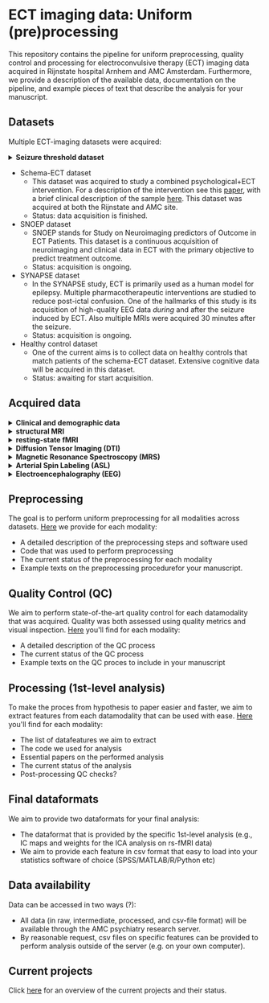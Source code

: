 
# ECT imaging data: Uniform (pre)processing 
This repository contains the pipeline for uniform preprocessing, quality control and processing for electroconvulsive therapy (ECT) imaging data acquired in Rijnstate hospital Arnhem and AMC Amsterdam. Furthermore, we provide a description of the available data, documentation on the pipeline, and example pieces of text that describe the analysis for your manuscript. 

## Datasets
Multiple ECT-imaging datasets were acquired:

<details>
<summary> <b>Seizure threshold dataset</b> </summary>
     *  This dataset was acquired in order to study neuroimaging and clinical predictors of seizure threshold in ECT. See related papers for the [clinical characteristics](https://link.springer.com/article/10.1007/s00406-012-0342-7/tables/1) of the sample. For papers on the structural MRI data, see [here](https://www.sciencedirect.com/science/article/pii/S1935861X12002094?casa_token=cAC-WLm3LVcAAAAA:gm4tDvav6UkNTPFnTLWB_7c2fY4bnB_o-BNe3HnInR2mOL0qw0iFPD7MNEdiymz7QwEy4v7DvGk) and [here](https://www.frontiersin.org/articles/10.3389/fpsyt.2014.00169/full). And another paper on the [Resting-state functional MRI (rs-fMRI) data](https://www.nature.com/articles/mp201478). 
     *  Study status: data acquisition is finished. 
 </details>
    
* Schema-ECT dataset
     * This dataset was acquired to study a combined psychological+ECT intervention. For a description of the intervention see this [paper](https://jamanetwork.com/journals/jamanetworkopen/fullarticle/2768949), with a brief clinical description of the sample [here](https://cdn.jamanetwork.com/ama/content_public/journal/jamanetworkopen/938527/zoi200468t1.png?Expires=1636631862&Signature=nWlCfYCET7ojxyvCuaFI5kitSWKRMCwvL~d5EF3blsRjbXMKw4zxSAsV6nRbeaOsUY6fYXKS9atC6FiCngE4EOIoVbNJuW4EsXfnjvY0SKLxkvh~GM3Ij9vdUhWI1YI4pGXww~h8amcKYizUJRt3ehFKxWZoASeQI9OoxXyw4orAge8AGmlhgv~bDyjb5KWUnoqiWtQUacBcz3nAdRAjh5El03wRKsSjvJZ7kybzNnv~LVRLQIYlcwAlxvK2KRshAtN-Vn2w3ULVxyriDm08ZGejQn0A4g3vfTO9VqTXvVlFqmFm3haArQakZGYBf3bRQG2Vo~2dL~-t09Khtn2qNA__&Key-Pair-Id=APKAIE5G5CRDK6RD3PGA). This dataset was acquired at both the Rijnstate and AMC site.
     * Status: data acquisition is finished.
* SNOEP dataset
     * SNOEP stands for Study on Neuroimaging predictors of Outcome in ECT Patients. This dataset is a continuous acquisition of neuroimaging and clinical data in ECT with the primary objective to predict treatment outcome.
     * Status: acquisition is ongoing. 
* SYNAPSE dataset
     * In the SYNAPSE study, ECT is primarily used as a human model for epilepsy. Multiple pharmacotherapeutic interventions are studied to reduce post-ictal confusion. One of the hallmarks of this study is its acquisition of high-quality EEG data _during_ and after the seizure induced by ECT. Also multiple MRIs were acquired 30 minutes after the seizure.
     * Status: acquisition is ongoing.
* Healthy control dataset
     * One of the current aims is to collect data on healthy controls that match patients of the schema-ECT dataset. Extensive cognitive data will be acquired in this dataset. 
     * Status: awaiting for start acquisition. 


## Acquired data


<details>
<summary> <b>Clinical and demographic data</b> </summary>
    
|      Datasets     | pre-ECT 	| during-ECT 	| post-ECT 	| follow-up 	|
|:-----------------:|:-------:	|:----------:	|:--------:	|:---------:	|
| Seizure threshold |    X    	|            	|          	|           	|
|        Schema-ECT |    X    	|            	|     X    	|     X     	|
|            SNOEP 	|    X    	|            	|     X    	|     X     	|
|          SYNAPSE 	|    X    	|           	|     X    	|     X     	|

</details>


<details>
<summary> <b>structural MRI</b> </summary>

|      Datasets     	| pre-ECT 	| during-ECT 	| post-ECT 	| follow-up 	|
|:-----------------:	|:-------:	|:----------:	|:--------:	|:---------:	|
| Seizure threshold 	|    X    	|            	|          	|           	|
|        Schema-ECT 	|    X    	|            	|     X    	|     X     	|
|             SNOEP 	|    X    	|            	|     X    	|     X     	|
|           SYNAPSE 	|    X    	|      X     	|     X    	|     X     	|
  
</details>    
    

<details>
<summary> <b>resting-state fMRI</b> </summary>

|      Datasets     	| pre-ECT 	| during-ECT 	| post-ECT 	| follow-up 	|
|:-----------------:	|:-------:	|:----------:	|:--------:	|:---------:	|
| Seizure threshold 	|    X    	|            	|          	|           	|
|        Schema-ECT 	|    X    	|            	|     X    	|     X     	|
|             SNOEP 	|    X    	|            	|     X    	|     X     	|
|           SYNAPSE 	|    X    	|      X     	|     X    	|     X     	|

</details>   
 
 
<details>
<summary> <b>Diffusion Tensor Imaging (DTI)</b> </summary>

|      Datasets     	| pre-ECT 	| during-ECT 	| post-ECT 	| follow-up 	|
|:-----------------:	|:-------:	|:----------:	|:--------:	|:---------:	|
| Seizure threshold 	|    X    	|            	|          	|           	|
|        Schema-ECT 	|    X    	|            	|     X    	|     X     	|
|             SNOEP 	|    X    	|            	|     X    	|     X     	|
|           SYNAPSE 	|    X    	|      X     	|     X    	|     X     	|
 
</details>      
    

<details>
<summary> <b>Magnetic Resonance Spectroscopy (MRS)</b> </summary>

|      Datasets     	| pre-ECT 	| during-ECT 	| post-ECT 	| follow-up 	|
|:-----------------:	|:-------:	|:----------:	|:--------:	|:---------:	|
| Seizure threshold 	|       	|            	|          	|           	|
|        Schema-ECT 	|    X    	|            	|     X    	|     X     	|
|             SNOEP 	|    X    	|            	|     X    	|     X     	|
|           SYNAPSE 	|    X    	|      X     	|     X    	|     X     	|

</details>     

<details>
<summary> <b>Arterial Spin Labeling (ASL)</b> </summary>

|      Datasets     	| pre-ECT 	| during-ECT 	| post-ECT 	| follow-up 	|
|:-----------------:	|:-------:	|:----------:	|:--------:	|:---------:	|
| Seizure threshold 	|       	|            	|          	|           	|
|        Schema-ECT 	|       	|            	|         	|           	|
|             SNOEP 	|    X    	|            	|     X    	|     X     	|
|           SYNAPSE 	|    X    	|      X     	|     X    	|     X     	|

</details>     


<details>
<summary> <b>Electroencephalography (EEG)</b> </summary>

|      Datasets     	| pre-ECT 	| during-ECT 	| post-ECT 	| follow-up 	|
|:-----------------:	|:-------:	|:----------:	|:--------:	|:---------:	|
| Seizure threshold 	|       	|            	|          	|           	|
|        Schema-ECT 	|       	|            	|         	|           	|
|             SNOEP 	|    X    	|            	|     X    	|     X     	|
|           SYNAPSE 	|    X    	|      X     	|     X    	|     X     	|

</details>   


## Preprocessing

The goal is to perform uniform preprocessing for all modalities across datasets. 
[Here](UP-preprocessing) we provide for each modality:
* A detailed description of the preprocessing steps and software used
* Code that was used to perform preprocessing
* The current status of the preprocessing for each modality
* Example texts on the preprocessing procedurefor your manuscript.


## Quality Control (QC)

We aim to perform state-of-the-art quality control for each datamodality that was acquired. Quality was both assessed using quality metrics and visual inspection. [Here](UP-QC) you'll find for each modality: 
* A detailed description of the QC process
* The current status of the QC process 
* Example texts on the QC proces to include in your manuscript

## Processing (1st-level analysis)

To make the proces from hypothesis to paper easier and faster, we aim to extract features from each datamodality that can be used with ease. [Here](UP-processing) you'll find for each modality:
* The list of datafeatures we aim to extract
* The code we used for analysis
* Essential papers on the performed analysis
* The current status of the analysis
* Post-processing QC checks? 

## Final dataformats

We aim to provide two dataformats for your final analysis:
* The dataformat that is provided by the specific 1st-level analysis (e.g., IC maps and weights for the ICA analysis on rs-fMRI data)
* We aim to provide each feature in csv format that easy to load into your statistics software of choice (SPSS/MATLAB/R/Python etc)


## Data availability
Data can be accessed in two ways (?):
* All data (in raw, intermediate, processed, and csv-file format) will be available through the AMC psychiatry research server. 
* By reasonable request, csv files on specific features can be provided to perform analysis outside of the server (e.g. on your own computer).

## Current projects
Click [here](UP-projects) for an overview of the current projects and their status. 
